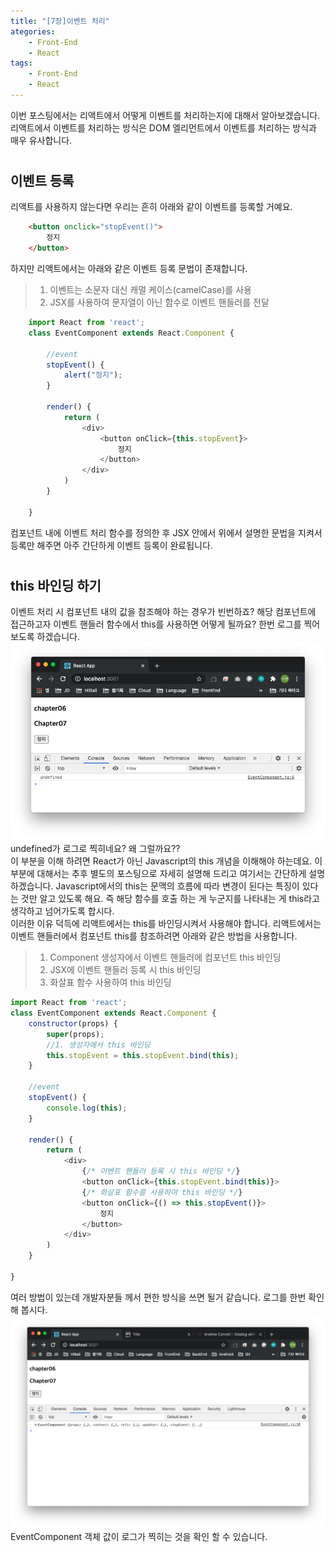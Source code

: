 ```yaml
---
title: "[7장]이벤트 처리"
ategories: 
    - Front-End
    - React
tags: 
    - Front-End
    - React
---
```

이번 포스팅에서는 리액트에서 어떻게 이벤트를 처리하는지에 대해서 알아보겠습니다. 리액트에서 이벤트를 처리하는 방식은 DOM 엘리먼트에서 이벤트를 처리하는 방식과 매우 유사합니다.
# 
## 이벤트 등록
리액트를 사용하지 않는다면 우리는 흔히 아래와 같이 이벤트를 등록할 거예요.
```html
    <button onclick="stopEvent()">
        정지
    </button>
```    
하지만 리액트에서는 아래와 같은 이벤트 등록 문법이 존재합니다.    
> 1. 이벤트는 소문자 대신 캐멀 케이스(camelCase)를 사용  
> 2. JSX를 사용하여 문자열이 아닌 함수로 이벤트 핸들러를 전달  
```javascript
    import React from 'react';
    class EventComponent extends React.Component {

        //event
        stopEvent() {
            alert("정지");
        }

        render() {
            return (
                <div>
                    <button onClick={this.stopEvent}>
                        정지
                    </button>
                </div>
            )
        }
        
    }
```    
컴포넌트 내에 이벤트 처리 함수를 정의한 후 JSX 안에서 위에서 설명한 문법을 지켜서 등록만 해주면 아주 간단하게 이벤트 등록이 완료됩니다.
# 
## this 바인딩 하기
이벤트 처리 시 컴포넌트 내의 값을 참조해야 하는 경우가 빈번하죠? 해당 컴포넌트에 접근하고자 이벤트 핸들러 함수에서 this를 사용하면 어떻게 될까요? 한번 로그를 찍어보도록 하겠습니다. 
![thisLog](/assets/images/react7/thisLog.png)     
undefined가 로그로 찍히네요? 왜 그럴까요??   
이 부분을 이해 하려면 React가 아닌 Javascript의 this 개념을 이해해야 하는데요. 이 부분에 대해서는 추후 별도의 포스팅으로 자세히 설명해 드리고 여기서는 간단하게 설명하겠습니다. Javascript에서의 this는 문맥의 흐름에 따라 변경이 된다는 특징이 있다는 것만 알고 있도록 해요. 즉 해당 함수를 호출 하는 게 누군지를 나타내는 게 this라고 생각하고 넘어가도록 합시다.   
이러한 이유 덕득에 리액트에서는 this를 바인딩시켜서 사용해야 합니다. 리액트에서는 이벤트 핸들러에서 컴포넌트 this를 참조하려면 아래와 같은 방법을 사용합니다.   
> 1. Component 생성자에서 이벤트 핸들러에 컴포넌트 this 바인딩      
> 2. JSX에 이벤트 핸들러 등록 시 this 바인딩
> 3. 화살표 함수 사용하여 this 바인딩
     
```javascript
import React from 'react';
class EventComponent extends React.Component {
    constructor(props) {
        super(props);
        //1. 생성자에서 this 바인딩
        this.stopEvent = this.stopEvent.bind(this);
    }
 
    //event
    stopEvent() {
        console.log(this);
    }

    render() {
        return (
            <div>
                {/* 이벤트 핸들러 등록 시 this 바인딩 */}
                <button onClick={this.stopEvent.bind(this)}>
                {/* 화살표 함수를 사용하여 this 바인딩 */}
                <button onClick={() => this.stopEvent()}>
                    정지
                </button>
            </div>
        )
    }

}
```    
여러 방법이 있는데 개발자분들 께서 편한 방식을 쓰면 될거 같습니다. 로그를 한번 확인해 봅시다. 
![thisLog2](/assets/images/react7/thisLog2.png)    
EventComponent 객체 값이 로그가 찍히는 것을 확인 할 수 있습니다. 
